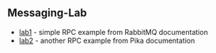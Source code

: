 ## Messaging-Lab

- [lab1](./lab1) - simple RPC example from RabbitMQ documentation
- [lab2](./lab2) - another RPC example from Pika documentation